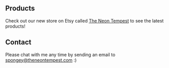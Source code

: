 


## Products

Check out our new store on Etsy called [The Neon Tempest](https://www.etsy.com/shop/TheNeonTempest?ref=l2-shopheader-name) to see the latest products! 


## Contact

Please chat with me any time by sending an email to spongey@theneontempest.com :) 

